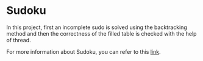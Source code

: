 # Sudoku

In this project, first an incomplete sudo is solved using the backtracking method and then the correctness of the filled table is checked with the help of thread.

For more information about Sudoku, you can refer to this [link](https://masteringsudoku.com/sudoku-rules-beginners/).

